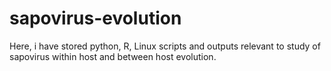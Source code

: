 # sapovirus-evolution
Here, i have stored python, R, Linux scripts and outputs relevant to study of sapovirus within host and between host evolution.
